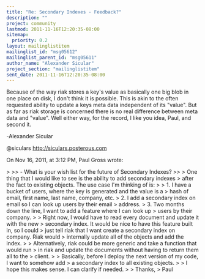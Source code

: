 ```yaml
---
title: "Re: Secondary Indexes - Feedback?"
description: ""
project: community
lastmod: 2011-11-16T12:20:35-08:00
sitemap:
  priority: 0.2
layout: mailinglistitem
mailinglist_id: "msg05612"
mailinglist_parent_id: "msg05611"
author_name: "Alexander Sicular"
project_section: "mailinglistitem"
sent_date: 2011-11-16T12:20:35-08:00
---
```



Because of the way riak stores a key's value as basically one big blob in one 
place on disk, I don't think it is possible. This is akin to the often 
requested ability to update a keys meta data independent of its "value". But as 
far as riak storage is concerned there is no real difference between meta data 
and "value". Well either way, for the record, I like you idea, Paul, and second 
it. 

-Alexander Sicular

@siculars
http://siculars.posterous.com

On Nov 16, 2011, at 3:12 PM, Paul Gross wrote:

&gt; 
&gt;&gt; - What is your wish list for the future of Secondary Indexes?
&gt;&gt; 
&gt; One thing that I would like to see is the ability to add secondary indexes 
&gt; after the fact to existing objects. The use case I'm thinking of is:
&gt; 
&gt; 1. I have a bucket of users, where the key is generated and the value is a 
&gt; hash of email, first name, last name, company, etc.
&gt; 2. I add a secondary index on email so I can look up users by their email 
&gt; address.
&gt; 3. Two months down the line, I want to add a feature where I can look up 
&gt; users by their company.
&gt; 
&gt; Right now, I would have to read every document and update it with the new 
&gt; secondary index. It would be nice to have this feature built in, so I could 
&gt; just tell riak that I want create a secondary index on company. Riak would 
&gt; internally update all of the objects and add the index.
&gt; 
&gt; Alternatively, riak could be more generic and take a function that would run 
&gt; in riak and update the documents without having to return them all to the 
&gt; client.
&gt; 
&gt; Basically, before I deploy the next version of my code, I want to somehow add 
&gt; a secondary index to all existing objects.
&gt; 
&gt; I hope this makes sense. I can clarify if needed.
&gt; 
&gt; Thanks,
&gt; Paul

